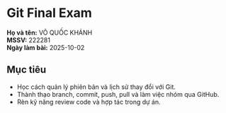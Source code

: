 # Git Final Exam

**Họ và tên:** VÕ QUỐC KHÁNH  
**MSSV:** 222281  
**Ngày làm bài:** 2025-10-02  

## Mục tiêu
- Học cách quản lý phiên bản và lịch sử thay đổi với Git.  
- Thành thạo branch, commit, push, pull và làm việc nhóm qua GitHub.  
- Rèn kỹ năng review code và hợp tác trong dự án.  
